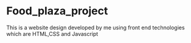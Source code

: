 # Food_plaza_project
This is a website design developed by me using front end technologies which are HTML,CSS and Javascript
